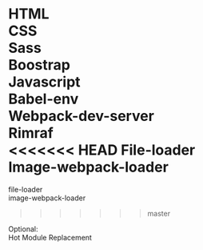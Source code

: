 HTML  
CSS  
Sass  
Boostrap  
Javascript  
Babel-env  
Webpack-dev-server  
Rimraf  
<<<<<<< HEAD
File-loader  
Image-webpack-loader  
=======
file-loader  
image-webpack-loader  
>>>>>>> master

Optional:  
Hot Module Replacement  
